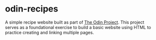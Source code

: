 # odin-recipes
A simple recipe website built as part of [The Odin Project](https://www.theodinproject.com/dashboard).
This project serves as a foundational exercise to build a basic website using HTML to practice creating and linking multiple pages.
